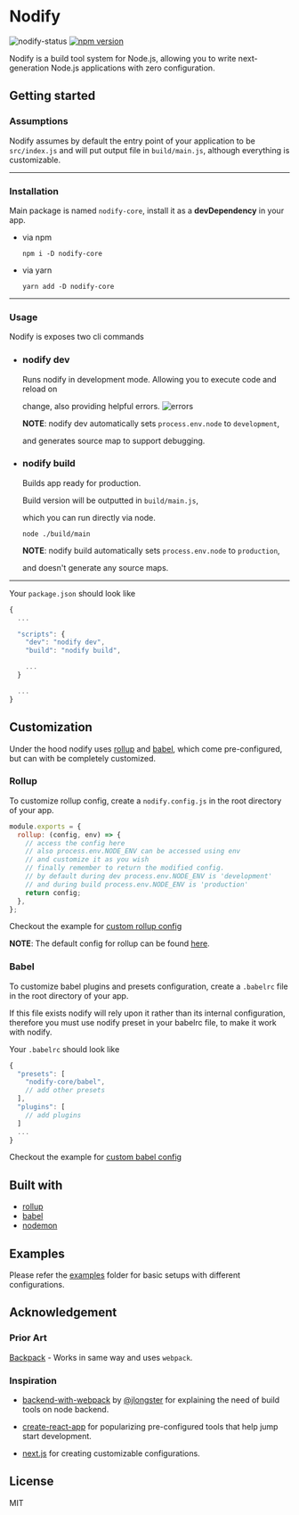 # Nodify

![nodify-status](https://david-dm.org/shrynx/nodify.svg?path=packages/nodify-core)
[![npm version](https://badge.fury.io/js/nodify-core.svg)](https://badge.fury.io/js/nodify-core)

Nodify is a build tool system for Node.js, allowing you to write next-generation
Node.js applications with zero configuration.

## Getting started

### Assumptions

Nodify assumes by default the entry point of your application to be
`src/index.js` and will put output file in `build/main.js`, although everything
is customizable.

* * *

### Installation

Main package is named `nodify-core`, install it as a **devDependency** in your
app.

-   via npm

    ```shell
    npm i -D nodify-core
    ```

-   via yarn

    ```shell
    yarn add -D nodify-core
    ```

* * *

### Usage

Nodify is exposes two cli commands

-   ### **nodify dev**

    Runs nodify in development mode. Allowing you to execute code and reload on

    change, also providing helpful errors.
    ![errors](https://user-images.githubusercontent.com/4706261/32256050-0fa77fa4-bef0-11e7-9326-e678cf7523ac.png)

    **NOTE**: nodify dev automatically sets `process.env.node` to `development`, 

    and generates source map to support debugging.

-   ### **nodify build**

    Builds app ready for production.

    Build version will be outputted in `build/main.js`,

    which you can run directly via node.

    ```shell
    node ./build/main
    ```

    **NOTE**: nodify build automatically sets `process.env.node` to `production`, 

    and doesn't generate any source maps.
---

Your `package.json` should look like

```javascript
{
  ...

  "scripts": {
    "dev": "nodify dev",
    "build": "nodify build",

    ...
  }

  ...
}
```

## Customization

Under the hood nodify uses [rollup](https://rollupjs.org/) and
[babel](https://babeljs.io/), which come pre-configured, but can with be
completely customized.

### Rollup

To customize rollup config, create a `nodify.config.js` in the root directory of
your app.

```javascript
module.exports = {
  rollup: (config, env) => {
    // access the config here
    // also process.env.NODE_ENV can be accessed using env
    // and customize it as you wish
    // finally remember to return the modified config.
    // by default during dev process.env.NODE_ENV is 'development'
    // and during build process.env.NODE_ENV is 'production'
    return config;
  },
};
```

Checkout the example for
[custom rollup config](https://github.com/shrynx/nodify/tree/master/examples/custom-rollup)

**NOTE**: The default config for rollup can be found [here](https://github.com/shrynx/nodify/blob/master/packages/nodify-core/config/rollup.config.js).

### Babel

To customize babel plugins and presets configuration, create a `.babelrc` file
in the root directory of your app.

If this file exists nodify will rely upon it rather than its internal
configuration, therefore you must use nodify preset in your babelrc file, to
make it work with nodify.

Your `.babelrc` should look like

```javascript
{
  "presets": [
    "nodify-core/babel",
    // add other presets
  ],
  "plugins": [
    // add plugins
  ]
  ...
}
```

Checkout the example for
[custom babel config](https://github.com/shrynx/nodify/tree/master/examples/custom-babel)

## Built with

-   [rollup](https://rollupjs.org/)
-   [babel](https://babeljs.io/)
-   [nodemon](https://nodemon.io/)

## Examples

Please refer the
[examples](https://github.com/shrynx/nodify/tree/master/examples) folder for
basic setups with different configurations.

## Acknowledgement

### Prior Art

[Backpack](https://github.com/jaredpalmer/backpack) - Works in same way and uses
`webpack`.

### Inspiration

-   [backend-with-webpack](http://jlongster.com/Backend-Apps-with-Webpack--Part-I)
    by [@jlongster](https://github.com/jlongster) for explaining the need of build
    tools on node backend.

-   [create-react-app](https://github.com/facebookincubator/create-react-app) for
    popularizing pre-configured tools that help jump start development.

-   [next.js](https://github.com/zeit/next.js) for creating customizable
    configurations.

## License

MIT

